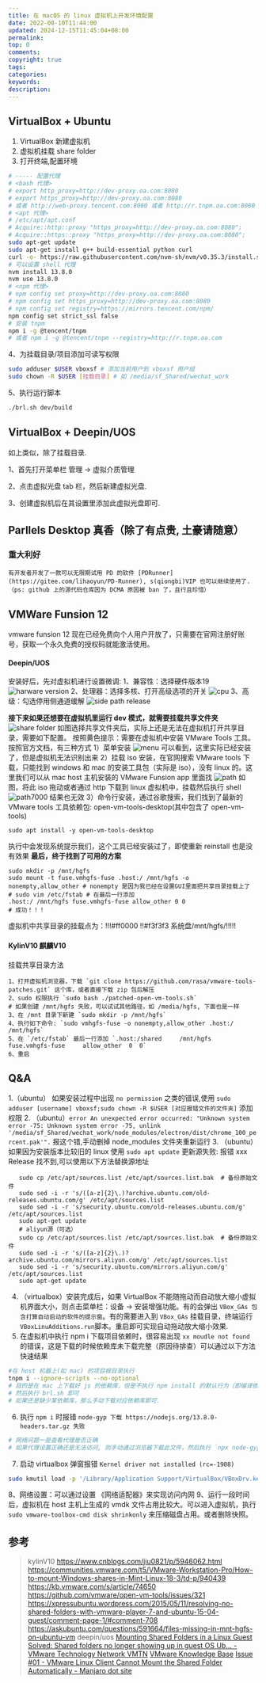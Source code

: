 ```yaml
---
title: 在 macOS 的 linux 虚拟机上开发环境配置
date: 2022-08-10T11:44:00
updated: 2024-12-15T11:45:04+08:00
permalink: 
top: 0
comments: 
copyright: true
tags: 
categories: 
keywords: 
description:
---
```

## VirtualBox + Ubuntu

1. VirtualBox 新建虚拟机
2. 虚拟机挂载 share folder
3. 打开终端,配置环境

```bash
# ----- 配置代理
# <bash 代理>
# export http_proxy=http://dev-proxy.oa.com:8080
# export https_proxy=http://dev-proxy.oa.com:8080
# 或者 http://web-proxy.tencent.com:8080 或者 http://r.tnpm.oa.com:8080
# <apt 代理>
# /etc/apt/apt.conf
# Acquire::http::proxy "https_proxy=http://dev-proxy.oa.com:8080";
# Acquire::https::proxy "https_proxy=http://dev-proxy.oa.com:8080";
sudo apt-get update
sudo apt-get install g++ build-essential python curl
curl -o- https://raw.githubusercontent.com/nvm-sh/nvm/v0.35.3/install.sh | bash # Nodejs 版本管理器
# 可以设置 shell 代理
nvm install 13.8.0
nvm use 13.8.0
# <npm 代理>
# npm config set proxy=http://dev-proxy.oa.com:8080
# npm config set https_proxy=http://dev-proxy.oa.com:8080
# npm config set registry=https://mirrors.tencent.com/npm/
npm config set strict_ssl false
# 安装 tnpm
npm i -g @tencent/tnpm
# 或者 npm i -g @tencent/tnpm --registry=http://r.tnpm.oa.com
```
4、为挂载目录/项目添加可读写权限
```bash
sudo adduser $USER vboxsf # 添加当前用户到 vboxsf 用户组
sudo chown -R $USER [挂载目录] # 如 /media/sf_Shared/wechat_work
```
5、执行运行脚本
```bash
./brl.sh dev/build
```
## VirtualBox + Deepin/UOS
如上类似，除了挂载目录.

1、首先打开菜单栏 管理 -> 虚拟介质管理

2、点击虚拟光盘 tab 栏，然后新建虚拟光盘.

3、创建虚拟机后在其设置里添加此虚拟光盘即可.

## Parllels Desktop 真香（除了有点贵, 土豪请随意）
### 重大利好
	有开发者开发了一款可以无限期试用 PD 的软件 [PDRunner](https://gitee.com/lihaoyun/PD-Runner), s(qiongbi)VIP 也可以继续使用了.（ps: github 上的源代码仓库因为 DCMA 原因被 ban 了，且行且珍惜）
## VMWare Funsion 12
vmware funsion 12 现在已经免费向个人用户开放了，只需要在官网注册好账号，获取一个永久免费的授权码就能激活使用。
#### Deepin/UOS
安装好后，先对虚拟机进行设置微调:
1、兼容性：选择硬件版本19
![harware version](http://picbed.dang8080.cn/image-1641521104551.png)
2、处理器：选择多核、打开高级选项的开关
![cpu](http://picbed.dang8080.cn/image-1641521154891.png)
3、高级：勾选停用侧通道缓解
![side path release](http://picbed.dang8080.cn/image-1641521195773.png)

**接下来如果还想要在虚拟机里运行 dev 模式，就需要挂载共享文件夹**
![share folder](http://picbed.dang8080.cn/image-1641521410618.png)
如图选择共享文件夹后，实际上还是无法在虚拟机打开共享目录，需要如下配置。
按照黄色提示：需要在虚拟机中安装 VMware Tools 工具。按照官方文档，有三种方式
1）菜单安装
![menu](http://picbed.dang8080.cn/image-1641521751085.png)
可以看到，这里实际已经安装了，但是虚拟机无法识别出来
2）挂载 iso 安装，在官网搜索 VMware tools 下载，只能找到 windows 和 mac 的安装工具包（实际是 iso），没有 linux 的。这里我们可以从 mac host 主机安装的 VMware Funsion app 里面找
![path](http://picbed.dang8080.cn/image-1641521907311.png)
如图，将此 iso 拖动或者通过 http 下载到 linux 虚拟机中，挂载然后执行 shell
![path7000](http://picbed.dang8080.cn/image-1641521969700.png)
结果也无效
3）命令行安装，通过谷歌搜索，我们找到了最新的 VMware tools 工具依赖包: open-vm-tools-desktop(其中包含了 open-vm-tools)
```shell
sudo apt install -y open-vm-tools-desktop
```
执行中会发现系统提示我们，这个工具已经安装过了，即使重新 reinstall 也是没有效果
**最后，终于找到了可用的方案**
```shell
sudo mkdir -p /mnt/hgfs
sudo mount -t fuse.vmhgfs-fuse .host:/ /mnt/hgfs -o nonempty,allow_other # nonempty 是因为我已经在设置GUI里面把共享目录挂载上了
# sudo vim /etc/fstab # 在最后一行添加
.host:/ /mnt/hgfs fuse.vmhgfs-fuse allow_other 0 0
# 成功！！！
```
虚拟机中共享目录的挂载点为：!!!#ff0000 !!#f3f3f3 系统盘/mnt/hgfs/!!!!!

#### KylinV10 麒麟V10
挂载共享目录方法
```shell
1、打开虚拟机浏览器，下载 `git clone https://github.com/rasa/vmware-tools-patches.git` 这个库，或者直接下载 zip 包后解压
2、sudo 权限执行 `sudo bash ./patched-open-vm-tools.sh`
# 如果创建 /mnt/hgfs 失败，可以试试其他路径，如 /media/hgfs, 下面也是一样
3、在 /mnt 目录下新建 `sudo mkdir -p /mnt/hgfs`
4、执行如下命令: `sudo vmhgfs-fuse -o nonempty,allow_other .host:/ /mnt/hgfs`
5、在 `/etc/fstab` 最后一行添加 `.host:/shared     /mnt/hgfs       fuse.vmhgfs-fuse     allow_other  0  0`
6、重启
```

## Q&amp;A

1.（ubuntu） 如果安装过程中出现 `no permission` 之类的错误,使用 `sudo adduser [username] vboxsf;sudo chown -R $USER [对应报错文件的文件夹]` 添加权限
2. （ubuntu）`error An unexpected error occurred: "Unknown system error -75: Unknown system error -75, unlink '/media/sf_Shared/wechat_work/node_modules/electron/dist/chrome_100_percent.pak'".` 报这个错,手动删掉 node_modules 文件夹重新运行
3. （ubuntu）如果因为安装版本比较旧的 linux 使用 `sudo apt update` 更新源失败: 报错 xxx Release 找不到,可以使用以下方法替换源地址

```
   sudo cp /etc/apt/sources.list /etc/apt/sources.list.bak  # 备份原始文件
   sudo sed -i -r 's/([a-z]{2}\.)?archive.ubuntu.com/old-releases.ubuntu.com/g' /etc/apt/sources.list
   sudo sed -i -r 's/security.ubuntu.com/old-releases.ubuntu.com/g' /etc/apt/sources.list
   sudo apt-get update
   # aliyun源（可选）
   sudo cp /etc/apt/sources.list /etc/apt/sources.list.bak  # 备份原始文件
   sudo sed -i -r 's/([a-z]{2}\.)?archive.ubuntu.com/mirrors.aliyun.com/g' /etc/apt/sources.list
   sudo sed -i -r 's/security.ubuntu.com/mirrors.aliyun.com/g' /etc/apt/sources.list
   sudo apt-get update
```

4. （virtualbox）安装完成后，如果 VirtualBox 不能随拖动而自动放大缩小虚拟机界面大小，则点击菜单栏：设备 -> 安装增强功能。有的会弹出 `VBox_GAs 包含打算自动启动的软件的提示窗`。有的需要进入到 `VBox_GAs` 挂载目录，终端运行 `VBoxLinuAdditions.run`脚本。重启即可实现自动拖动放大缩小效果.
5. 在虚拟机中执行 npm i 下载项目依赖时，很容易出现 `xx moudle not found` 的错误，这是下载的时候依赖库未下载完整（原因待排查）可以通过以下方法快速结果
```bash
#在 host 机器上(如 mac) 的项目根目录执行 
tnpm i --ignore-scripts --no-optional 
# 目的是在 mac 上下载好 js 的依赖库，但是不执行 npm install 的默认行为（即编译依赖库里的 node-addon 模块）
# 然后执行 brl.sh 即可
# 如果还是缺少某依赖库，那么手动下载对应依赖库即可.
```
6. 执行 `npm i` 时报错 `node-gyp 下载 https://nodejs.org/13.8.0-headers.tar.gz 失败`
```bash
# 网络问题一是查看代理是否正确
# 如果代理设置正确还是无法访问, 则手动通过浏览器下载此文件，然后执行 `npx node-gyp rebuild --tarball=[文件]` 即可
```
7. 启动 virtualbox 弹窗报错 `Kernel driver not installed (rc=-1908)`
```bash
sudo kmutil load -p '/Library/Application Support/VirtualBox/VBoxDrv.kext'
```
8、网络设置：可以通过设置 《网络适配器》来实现访问内网
9、运行一段时间后，虚拟机在 host 主机上生成的 vmdk 文件占用比较大。可以进入虚拟机，执行 `sudo vmware-toolbox-cmd disk shrinkonly` 来压缩磁盘占用。或者删除快照。
## 参考
> kylinV10
> https://www.cnblogs.com/jiu0821/p/5946062.html
> https://communities.vmware.com/t5/VMware-Workstation-Pro/How-to-mount-Windows-shares-in-Mint-Linux-18-3/td-p/940439
> https://kb.vmware.com/s/article/74650
> https://github.com/vmware/open-vm-tools/issues/321
> https://xpressubuntu.wordpress.com/2015/05/11/resolving-no-shared-folders-with-vmware-player-7-and-ubuntu-15-04-guest/comment-page-1/#comment-708
> https://askubuntu.com/questions/591664/files-missing-in-mnt-hgfs-on-ubuntu-vm
> deepin/uos
> [Mounting Shared Folders in a Linux Guest](https://docs.vmware.com/en/VMware-Workstation-Pro/16.0/com.vmware.ws.using.doc/GUID-AB5C80FE-9B8A-4899-8186-3DB8201B1758.html)
> [Solved: Shared folders no longer showing up in guest OS Ub... - VMware Technology Network VMTN](https://communities.vmware.com/t5/VMware-Fusion-Discussions/Shared-folders-no-longer-showing-up-in-guest-OS-Ubuntu-16-04/td-p/509366)
> [VMware Knowledge Base](https://kb.vmware.com/s/article/1003910)
> [Issue #01 - VMware Linux Client Cannot Mount the Shared Folder Automatically - Manjaro dot site](https://manjaro.site/issue-01-vmware-linux-client-cannot-mount-the-shared-folder-automatically/)